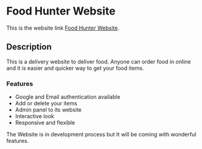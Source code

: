 # Food Hunter Website

This is the website link [Food Hunter Website](https://food-hunter-app.web.app).

## Description

This is a delivery website to deliver food. Anyone can order food in online and it is easier and quicker way to get your food items.

### Features

- Google and Email authentication available
- Add or delete your items
- Admin panel to its website
- Interactive look
- Responsive and flexible

The Website is in development process but It will be coming with wonderful features.
